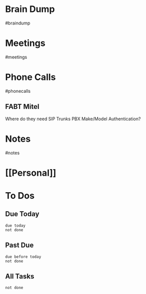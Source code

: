 # Brain Dump
#braindump 

# Meetings
#meetings 
# Phone Calls
#phonecalls 
## FABT Mitel
Where do they need SIP Trunks
PBX Make/Model
Authentication?

# Notes
#notes

# [[Personal]]

# To Dos
## Due Today
```tasks
due today
not done
```

##  Past Due
```tasks
due before today
not done
```

## All Tasks
```tasks
not done
```
